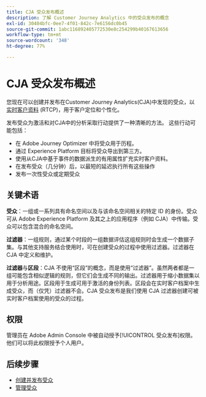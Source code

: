 ```yaml
---
title: CJA 受众发布概述
description: 了解 Customer Journey Analytics 中的受众发布的概念
exl-id: 30404bfc-0ee7-4f01-842c-7e6156dc0b45
source-git-commit: 1abc116892405772530e8c254299b40167613656
workflow-type: tm+mt
source-wordcount: '348'
ht-degree: 77%

---
```


# CJA 受众发布概述

您现在可以创建并发布在Customer Journey Analytics(CJA)中发现的受众，以 [实时客户资料](https://experienceleague.adobe.com/docs/experience-platform/profile/home.html?lang=zh-Hans) (RTCP)，用于客户定位和个性化。

发布受众为激活和对CJA中的分析采取行动提供了一种清晰的方法。 这些行动可能包括：

* 在 Adobe Journey Optimizer 中将受众用于历程。
* 通过 Experience Platform 目标将受众导出到第三方。
* 使用从CJA中基于事件的数据派生的有用属性扩充实时客户资料。
* 在发布受众（几分钟）后，以最短的延迟执行所有这些操作
* 发布一次性受众或定期受众

## 关键术语

**受众**：一组或一系列具有命名空间以及与该命名空间相关的特定 ID 的身份。受众可从 Adobe Experience Platform 及其之上的应用程序（例如 CJA）中传输。受众可以包含混合的命名空间。

**过滤器**：一组规则，通过某个时段的一组数据评估这组规则时会生成一个数据子集。与其他支持服务结合使用时，可在创建受众的过程中使用过滤器。过滤器在 CJA 中定义和维护。

**过滤器**&#x200B;与&#x200B;**区段**：CJA 不使用“区段”的概念，而是使用“过滤器”。虽然两者都是一组可能包含相似逻辑的规则，但它们会生成不同的输出。过滤器用于缩小数据集以用于分析用途。区段用于生成可用于激活的身份列表。区段会在实时客户档案中生成受众，而（仅凭）过滤器不会。CJA 受众发布是我们使用 CJA 过滤器创建可被实时客户档案使用的受众的过程。

## 权限

管理员在 Adobe Admin Console 中被自动授予[!UICONTROL 受众发布]权限。他们可以将此权限授予个人用户。

## 后续步骤

* [创建并发布受众](/help/components/audiences/publish.md)
* [管理受众](/help/components/audiences/manage.md)
